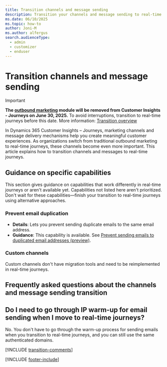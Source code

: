 ```yaml
---
title: Transition channels and message sending
description: Transition your channels and message sending to real-time journeys in Dynamics 365 Customer Insights - Journeys.
ms.date: 06/10/2025
ms.topic: how-to
author: Joni-M
ms.author: alfergus
search.audienceType: 
  - admin
  - customizer
  - enduser
---
```


# Transition channels and message sending

> [!IMPORTANT]
> **The [outbound marketing](user-guide.md) module will be removed from Customer Insights - Journeys on June 30, 2025.** To avoid interruptions, transition to real-time journeys before this date. More information: [Transition overview](transition-overview.md)

In Dynamics 365 Customer Insights – Journeys, marketing channels and message delivery mechanisms help you create meaningful customer experiences. As organizations switch from traditional outbound marketing to real-time journeys, these channels become even more important. This article explains how to transition channels and messages to real-time journeys.

## Guidance on specific capabilities

This section gives guidance on capabilities that work differently in real-time journeys or aren't available yet. Capabilities not listed here aren't prioritized. Don't wait for these capabilities—finish your transition to real-time journeys using alternative approaches.

### Prevent email duplication

- **Details**: Lets you prevent sending duplicate emails to the same email address.
- **Guidance**: This capability is available. See [Prevent sending emails to duplicated email addresses (preview)](email-deduplication.md).

### Custom channels

Custom channels don't have migration tools and need to be reimplemented in real-time journeys.

## Frequently asked questions about the channels and message sending transition

## Do I need to go through IP warm-up for email sending when I move to real-time journeys?

No. You don't have to go through the warm-up process for sending emails when you transition to real-time journeys, and you can still use the same authenticated domains.

[!INCLUDE [transition-comments](./includes/transition-comments.md)]

[!INCLUDE [footer-include](./includes/footer-banner.md)]
